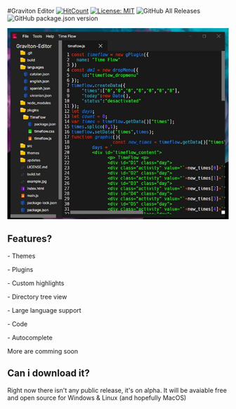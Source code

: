 #Graviton Editor
[![HitCount](http://hits.dwyl.io/https://github.com/marc2332/https://github.com/Graviton-Code-Editor/Graviton-App.svg)](http://hits.dwyl.io/https://github.com/marc2332/https://github.com/Graviton-Code-Editor/Graviton-App)
[![License: MIT](https://img.shields.io/badge/License-MIT-yellow.svg)](https://github.com/Graviton-Code-Editor/Graviton-App/blob/master/LICENSE.md)
![GitHub All Releases](https://img.shields.io/github/downloads/Graviton-Code-Editor/Graviton-App/total.svg?style=plastic)
![GitHub package.json version](https://img.shields.io/github/package-json/v/Graviton-Code-Editor/Graviton-App.svg)

<img src="example.jpg">
<h2>Features?</h2>
<p>- Themes</p>
<p>- Plugins</p>
<p>- Custom highlights</p>
<p>- Directory tree view</p>
<p>- Large language support</p>
<p>- Code </p>
<p>- Autocomplete <p>
<p>More are comming soon</p>
<h2>Can i download it?</h2>
<p>Right now there isn't any public release, it's on alpha. It will be avaiable free and open source for Windows & Linux (and hopefully MacOS) </p>
